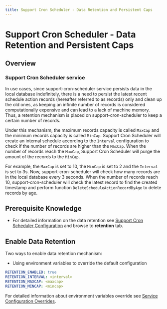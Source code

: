 ```yaml
---
title: Support Cron Scheduler - Data Retention and Persistent Caps
---
```


# Support Cron Scheduler - Data Retention and Persistent Caps

## Overview

### Support Cron Scheduler service
In use cases, since support-cron-scheduler service persists data in the local database indefinitely, there is a need to persist the latest recent schedule action records (hereafter referred to as records) only and clean up the old ones, as keeping an infinite number of records is considered computationally expensive and can lead to a lack of machine memory. Thus, a retention mechanism is placed on support-cron-scheduler to keep a certain number of records.

Under this mechanism, the maximum records capacity is called <code>MaxCap</code> and the minimum records capacity is called <code>MinCap</code>. Support Cron Scheduler will create an internal schedule according to the <code>Interval</code> configuration to check if the number of records are higher than the <code>MaxCap</code>. When the number of records reach the <code>MaxCap</code>, Support Cron Scheduler will purge the amount of the records to the <code>MinCap</code>.

For example, the <code>MaxCap</code> is set to 10, the <code>MinCap</code> is set to 2 and the <code>Interval</code> is set to 3s. Now, support-cron-scheduler will check how many records are in the local database every 3 seconds. When the number of records reach 10, support-cron-scheduler will check the latest record to find the created timestamp and perform function <code>DeleteScheduleActionRecordByAge</code> to delete records by age.

## Prerequisite Knowledge

- For detailed information on the data retention see [Support Cron Scheduler Configuration](../Configuration.md) and browse to **retention** tab.

## Enable Data Retention
Two ways to enable data retention mechanism:

- Using environment variables to override the default configuration
```yaml
RETENTION_ENABLED: true 
RETENTION_INTERVAL: <interval>  
RETENTION_MAXCAP: <maxcap>
RETENTION_MINCAP: <mincap>  
```

For detailed information about environment variables override see [Service Configuration Overrides](../../../configuration/CommonEnvironmentVariables.md#service-configuration-overrides).
